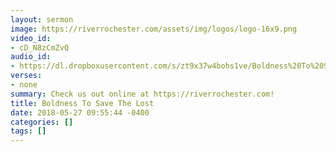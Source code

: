 ```yaml
---
layout: sermon
image: https://riverrochester.com/assets/img/logos/logo-16x9.png
video_id:
- cD_N8zCmZvQ
audio_id:
- https://dl.dropboxusercontent.com/s/zt9x37w4bohs1ve/Boldness%20To%20Save%20The%20Lost.mp3?dl=0
verses:
- none
summary: Check us out online at https://riverrochester.com!
title: Boldness To Save The Lost
date: 2018-05-27 09:55:44 -0400
categories: []
tags: []
---
```

